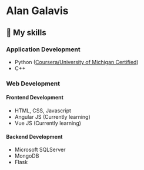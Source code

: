 # Alan Galavis

## 🔧 My skills 
### Application Development
- Python ([Coursera/University of Michigan Certified](https://www.coursera.org/account/accomplishments/specialization/certificate/89GEQ6MFQ39Q))
- C++
### Web Development
#### Frontend Development
- HTML, CSS, Javascript
- Angular JS (Currently learning)
- Vue JS (Currently learning)

#### Backend Development
- Microsoft SQLServer
- MongoDB
- Flask
<!--
**alanegd/alanegd** is a ✨ _special_ ✨ repository because its `README.md` (this file) appears on your GitHub profile.

Here are some ideas to get you started:

- 🔭 I’m currently working on ...
- 🌱 I’m currently learning ...
- 👯 I’m looking to collaborate on ...
- 🤔 I’m looking for help with ...
- 💬 Ask me about ...
- 📫 How to reach me: ...
- ⚡ Fun fact: ...
-->
